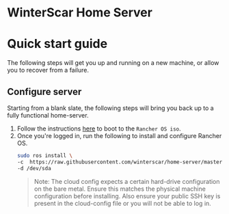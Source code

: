 WinterScar Home Server
======================

# Quick start guide
The following steps will get you up and running on a new machine, or allow you to recover from a failure. 
## Configure server
Starting from a blank slate, the following steps will bring you back up to a fully functional home-server.

1. Follow the instructions [here](https://rancher.com/docs/os/v1.x/en/installation/workstation/boot-from-iso/)
   to boot to the `Rancher OS iso`.
2. Once you're logged in, run the following to install and configure Rancher OS.
    ```bash
    sudo ros install \
    -c  https://raw.githubusercontent.com/winterscar/home-server/master/rancher/cloud-config.yml \
    -d /dev/sda
    ```
    > Note: The cloud config expects a certain hard-drive configuration on the bare metal. Ensure this matches the physical machine configuration before installing.
    > Also ensure your public SSH key is present in the cloud-config file or you will not be able to log in.